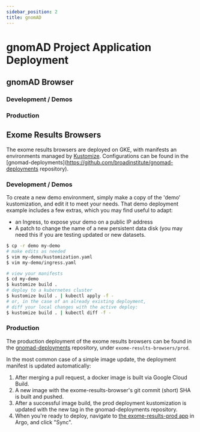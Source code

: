 ```yaml
---
sidebar_position: 2
title: gnomAD
---
```


# gnomAD Project Application Deployment

## gnomAD Browser

### Development / Demos
### Production

## Exome Results Browsers

The exome results browsers are deployed on GKE, with manifests an environments managed by [Kustomize](https://kustomize.io). Configurations can be found in the [gnomad-deployments](https://github.com/broadinstitute/gnomad-deployments repository).

### Development / Demos

To create a new demo environment, simply make a copy of the 'demo' kustomization, and edit it to meet your needs. That demo deployment example includes a few extras, which you may find useful to adapt:

- an Ingress, to expose your demo on a public IP address
- A patch to change the name of a new persistent data disk (you may need this if you are testing updated or new datasets.

```bash
$ cp -r demo my-demo
# make edits as needed
$ vim my-demo/kustomization.yaml
$ vim my-demo/ingress.yaml

# view your manifests
$ cd my-demo
$ kustomize build .
# deploy to a kubernetes cluster
$ kustomize build . | kubectl apply -f -
# or, in the case of an already existing deployment,
# diff your local changes with the active deploy:
$ kustomize build . | kubectl diff -f -
```

### Production

The production deployment of the exome results browsers can be found in the [gnomad-deployments](https://github.com/broadinstitute/gnomad-deployments) repository, under `exome-results-browsers/prod`.

In the most common case of a simple image update, the deployment manifest is updated automatically:

1. After merging a pull request, a docker image is built via Google Cloud Build.
2. A new image with the exome-results-browser's git commit (short) SHA is built and pushed.
3. After a successful image build, the prod deployment kustomization is updated with the new tag in the gnomad-deployments repository.
4. When you're ready to deploy, navigate to [the exome-results-prod app](https://argocd.sre.the-tgg.dev/applications/tgg-services/exome-results-prod) in Argo, and click "Sync".
